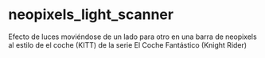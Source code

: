 # neopixels_light_scanner
Efecto de luces moviéndose de un lado para otro en una barra de neopixels al estilo de el coche (KITT) de la serie El Coche Fantástico (Knight Rider)
